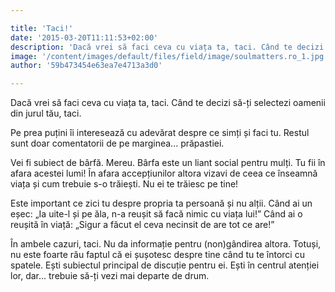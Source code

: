 ```yaml
---

title: 'Taci!'
date: '2015-03-20T11:11:53+02:00'
description: 'Dacă vrei să faci ceva cu viața ta, taci. Când te decizi să-ți selectezi oameniidin jurul tău, taci.Pe prea puțini îi interesează cu adevărat despre ce simți și faci tu. Restulsunt doar comentatorii d'
image: '/content/images/default/files/field/image/soulmatters.ro_1.jpg'
author: '59b473454e63ea7e4713a3d0'

---
```

<div class="kg-card-markdown"><p>Dacă vrei să faci ceva cu viața ta, taci. Când te decizi să-ți selectezi oamenii din jurul tău, taci.</p>
<p>Pe prea puțini îi interesează cu adevărat despre ce simți și faci tu. Restul sunt doar comentatorii de pe marginea... prăpastiei.</p>
<p>Vei fi subiect de bârfă. Mereu. Bârfa este un liant social pentru mulți. Tu fii în afara acestei lumi! În afara accepțiunilor altora vizavi de ceea ce înseamnă viața și cum trebuie s-o trăiești. Nu ei te trăiesc pe tine!</p>
<p>Este important ce zici tu despre propria ta persoană și nu alții. Când ai un eșec: „Ia uite-l și pe ăla, n-a reușit să facă nimic cu viața lui!” Când ai o reușită în viață: „Sigur a făcut el ceva necinsit de are tot ce are!”</p>
<p>În ambele cazuri, taci. Nu da informație pentru (non)gândirea altora. Totuși, nu este foarte rău faptul că ei șușotesc despre tine când tu te întorci cu spatele. Ești subiectul principal de discuție pentru ei. Ești în centrul atenției lor, dar... trebuie să-ți vezi mai departe de drum.</p>
<p> </p>
</div>
